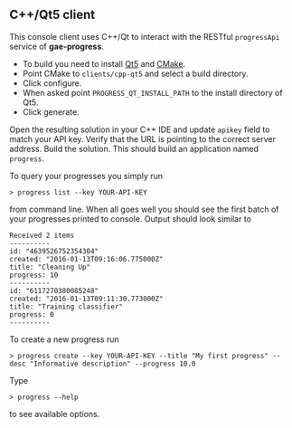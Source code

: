## C++/Qt5 client

This console client uses C++/Qt to interact with the RESTful `progressApi` service of **gae-progress**.

 - To build you need to install [Qt5](http://www.qt.io) and [CMake](https://cmake.org).
 - Point CMake to `clients/cpp-qt5` and select a build directory.
 - Click configure.
 - When asked point `PROGRESS_QT_INSTALL_PATH` to the install directory of Qt5.
 - Click generate.

Open the resulting solution in your C++ IDE and update `apikey` field to match your API key. Verify that the URL is pointing to the correct server address. Build the solution. This should build an application named `progress`.

To query your progresses you simply run

```
> progress list --key YOUR-API-KEY
```

from command line. When all goes well you should see the first batch of your progresses printed to console. Output should look similar to

```
Received 2 items
----------
id: "4639526752354304"
created: "2016-01-13T09:16:06.775000Z"
title: "Cleaning Up"
progress: 10
----------
id: "6117270380085248"
created: "2016-01-13T09:11:30.773000Z"
title: "Training classifier"
progress: 0
----------
```

To create a new progress run
```
> progress create --key YOUR-API-KEY --title "My first progress" --desc "Informative description" --progress 10.0
```

Type

```
> progress --help
```

to see available options.
